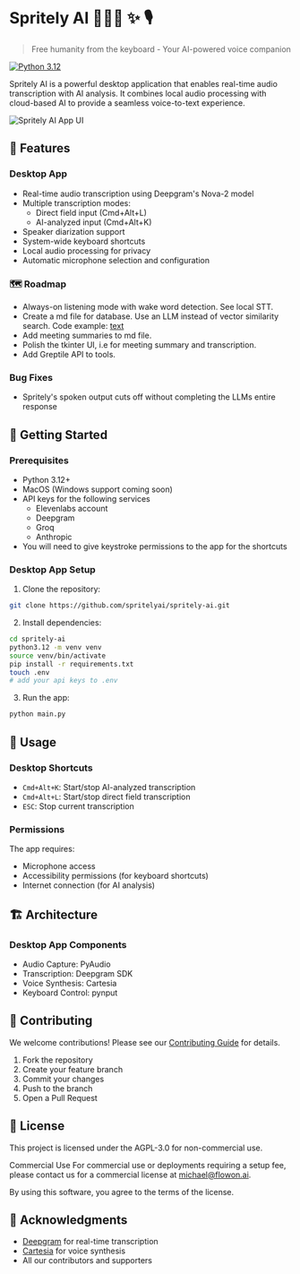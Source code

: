 # Spritely AI 🧚🏼‍♀️ ✨ 🎙️
> Free humanity from the keyboard - Your AI-powered voice companion

[![Python 3.12](https://img.shields.io/badge/python-3.12-blue.svg)](https://www.python.org/downloads/)

Spritely AI is a powerful desktop application that enables real-time audio transcription with AI analysis. It combines local audio processing with cloud-based AI to provide a seamless voice-to-text experience.

![Spritely AI App UI](https://spritelyai.com/app_ui.png)

## 🌟 Features

### Desktop App
- Real-time audio transcription using Deepgram's Nova-2 model
- Multiple transcription modes:
  - Direct field input (Cmd+Alt+L)
  - AI-analyzed input (Cmd+Alt+K)
- Speaker diarization support
- System-wide keyboard shortcuts
- Local audio processing for privacy
- Automatic microphone selection and configuration


### 🗺️ Roadmap
- Always-on listening mode with wake word detection. See local STT. 
- Create a md file for database. Use an LLM instead of vector similarity search. Code example:
[text](https://small-limit-60e.notion.site/Using-an-LLM-agent-instead-of-vector-search-for-IR-18353e390487801cb447cb2eb111a18f)
- Add meeting summaries to md file.
- Polish the tkinter UI, i.e for meeting summary and transcription.
- Add Greptile API to tools.


### Bug Fixes
- Spritely's spoken output cuts off without completing the LLMs entire response

## 🚀 Getting Started

### Prerequisites
- Python 3.12+
- MacOS (Windows support coming soon)
- API keys for the following services
  - Elevenlabs account
  - Deepgram
  - Groq
  - Anthropic
- You will need to give keystroke permissions to the app for the shortcuts


### Desktop App Setup

1. Clone the repository:
```bash
git clone https://github.com/spritelyai/spritely-ai.git
```

2. Install dependencies:
```bash
cd spritely-ai
python3.12 -m venv venv
source venv/bin/activate
pip install -r requirements.txt
touch .env
# add your api keys to .env
```

3. Run the app:
```bash
python main.py
```


## 🎯 Usage

### Desktop Shortcuts
- `Cmd+Alt+K`: Start/stop AI-analyzed transcription
- `Cmd+Alt+L`: Start/stop direct field transcription
- `ESC`: Stop current transcription

### Permissions
The app requires:
- Microphone access
- Accessibility permissions (for keyboard shortcuts)
- Internet connection (for AI analysis)

## 🏗️ Architecture

### Desktop App Components
- Audio Capture: PyAudio
- Transcription: Deepgram SDK
- Voice Synthesis: Cartesia
- Keyboard Control: pynput

## 🤝 Contributing

We welcome contributions! Please see our [Contributing Guide](CONTRIBUTING.md) for details.

1. Fork the repository
2. Create your feature branch
3. Commit your changes
4. Push to the branch
5. Open a Pull Request

## 📝 License

This project is licensed under the AGPL-3.0 for non-commercial use.

Commercial Use
For commercial use or deployments requiring a setup fee, please contact us for a commercial license at michael@flowon.ai.

By using this software, you agree to the terms of the license.

## 🙏 Acknowledgments

- [Deepgram](https://deepgram.com/) for real-time transcription
- [Cartesia](https://cartesia.io/) for voice synthesis
- All our contributors and supporters
